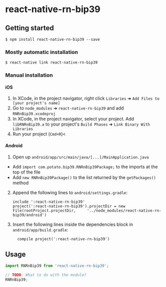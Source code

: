 
# react-native-rn-bip39

## Getting started

`$ npm install react-native-rn-bip39 --save`

### Mostly automatic installation

`$ react-native link react-native-rn-bip39`

### Manual installation


#### iOS

1. In XCode, in the project navigator, right click `Libraries` ➜ `Add Files to [your project's name]`
2. Go to `node_modules` ➜ `react-native-rn-bip39` and add `RNRnBip39.xcodeproj`
3. In XCode, in the project navigator, select your project. Add `libRNRnBip39.a` to your project's `Build Phases` ➜ `Link Binary With Libraries`
4. Run your project (`Cmd+R`)<

#### Android

1. Open up `android/app/src/main/java/[...]/MainApplication.java`
  - Add `import com.potato.bip39.RNRnBip39Package;` to the imports at the top of the file
  - Add `new RNRnBip39Package()` to the list returned by the `getPackages()` method
2. Append the following lines to `android/settings.gradle`:
  	```
  	include ':react-native-rn-bip39'
  	project(':react-native-rn-bip39').projectDir = new File(rootProject.projectDir, 	'../node_modules/react-native-rn-bip39/android')
  	```
3. Insert the following lines inside the dependencies block in `android/app/build.gradle`:
  	```
      compile project(':react-native-rn-bip39')
  	```


## Usage
```javascript
import RNRnBip39 from 'react-native-rn-bip39';

// TODO: What to do with the module?
RNRnBip39;
```
  